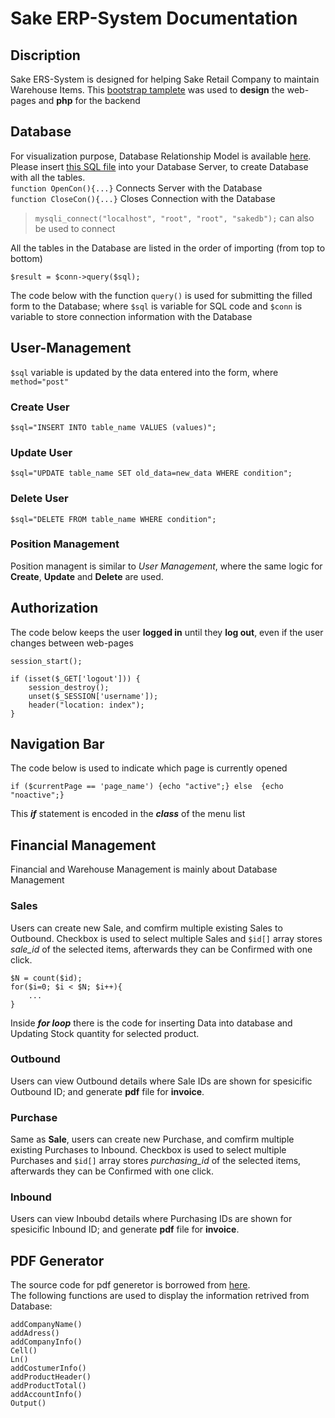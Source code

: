 # Sake ERP-System Documentation

## Discription
Sake ERS-System is designed for helping Sake Retail Company to maintain Warehouse Items.
This [bootstrap tamplete](https://zuramai.github.io/mazer/) was used to **design** the web-pages and **php** for the backend

## Database
For visualization purpose, Database Relationship Model is available [here](database/database_model.jpg).
</br>
Please insert [this SQL file](database/import_database.sql) into your Database Server, to create Database with all the tables.
</br>
`function OpenCon(){...}` Connects Server with the Database </br>
`function CloseCon(){...}` Closes Connection with the Database
> `mysqli_connect("localhost", "root", "root", "sakedb");` can also be used to connect

All the tables in the Database are listed in the order of importing (from top to bottom)


```
$result = $conn->query($sql);
```

The code below with the function `query()` is used for submitting the filled form to the Database; where `$sql` is variable for SQL code and `$conn` is variable to store connection information with the Database

## User-Management
`$sql` variable is updated by the data entered into the form, where `method="post"`
### Create User
```
$sql="INSERT INTO table_name VALUES (values)";
```

### Update User
`$sql="UPDATE table_name SET old_data=new_data WHERE condition";`

### Delete User
```
$sql="DELETE FROM table_name WHERE condition";
```
### Position Management
Position managent is similar to *User Management*, where the same logic for **Create**, **Update** and **Delete** are used.


## Authorization

The code below keeps the user **logged in** until they **log out**, even if the user changes between web-pages
```
session_start();

if (isset($_GET['logout'])) {
  	session_destroy();
  	unset($_SESSION['username']);
  	header("location: index");
}
```

## Navigation Bar
The code below is used to indicate which page is currently opened
```
if ($currentPage == 'page_name') {echo "active";} else  {echo "noactive";}
```
This ***if*** statement is encoded in the ***class*** of the menu list
## Financial Management
Financial and Warehouse Management is mainly about Database Management

###  Sales
Users can create new Sale, and comfirm multiple existing Sales to Outbound. Checkbox is used to select multiple Sales and `$id[]` array stores *sale_id* of the selected items, afterwards they can be Confirmed with one click.
```
$N = count($id);
for($i=0; $i < $N; $i++){
	...
}
```
Inside ***for loop***  there is the code for inserting Data into database and Updating Stock quantity for selected product.

### Outbound
Users can view Outbound details where Sale IDs are shown for spesicific Outbound ID; and generate **pdf** file for **invoice**.

### Purchase
Same as **Sale**, users can create new Purchase, and comfirm multiple existing Purchases to Inbound. Checkbox is used to select multiple Purchases and `$id[]` array stores *purchasing_id* of the selected items, afterwards they can be Confirmed with one click.

### Inbound
Users can view Inboubd details where Purchasing IDs are shown for spesicific Inbound ID; and generate **pdf** file for **invoice**.

## PDF Generator
The source code for pdf generetor is borrowed from [here](https://github.com/HoldOffHunger/php-html-to-pdf).
</br>
The following functions are used to display the information retrived from Database:
```
addCompanyName()
addAdress()
addCompanyInfo()
Cell()
Ln()
addCostumerInfo()
addProductHeader()
addProductTotal()
addAccountInfo()
Output()
```
